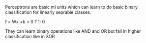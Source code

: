 Perceptrons are basic ml units which can learn to do basic binary classification for linearly seprable classes.

f =  Wx +b > 0 ? 1: 0


They can learn binary operations like AND and OR but fail in higher classification like in XOR
